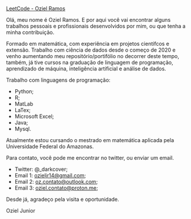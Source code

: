 [LeetCode - Oziel Ramos](https://leetcode.com/u/IGjV9NpLa9/)

Olá, meu nome é Oziel Ramos. E por aqui você vai encontrar alguns trabalhos pessoais e profissionais desenvolvidos por mim, ou que tenha a minha contribuição.

Formado em matemática, com experiência em projetos científcos e extensão. Trabalho com ciência de dados desde o começo de 2020 e venho aumentando meu repositório/portifólio no decorrer deste tempo, também, já tive cursos na graduação de linguagem de programação, aprendizado de máquina, inteligência artificial e análise de dados.

Trabalho com linguagens de programação:
- Python;
- R;
- MatLab
- LaTex;
- Microsoft Excel;
- Java;
- Mysql.

Atualmente estou cursando o mestrado em matemática aplicada pela Universidade Federal do Amazonas.

Para contato, você pode me encontrar no twitter, ou enviar um email.
- Twitter: @_darkcover;
- Email 1: ozieljr14@gmail.com;
- Email 2: oz.contato@outlook.com;
- Email 3: oziel.contato@proton.me;

Desde já, agradeço pela visita e oportunidade.

Oziel Junior
